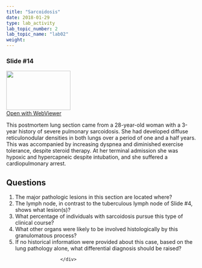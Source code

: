 ```yaml
---
title: "Sarcoidosis"
date: 2018-01-29
type: lab_activity
lab_topic_number: 2
lab_topic_name: "lab02"
weight: 
---
```

<div class="entrybody">
						<h3>Slide #14</h3>

<div class="thumbnail"> <a href="http://virtualslides.cumc.columbia.edu/Lung%20Path%2001.svs/view.apml?" target="_blank"><img alt="" src="http://pathologylab.ccnmtl.columbia.edu/assets/images/slide_lungpath01.jpg" width="170" height="104" class="mt-image-left"></a><br><a href="http://virtualslides.cumc.columbia.edu/Lung%20Path%2001.svs/view.apml?" target="_blank">Open with WebViewer</a> </div>

<p>This postmortem lung section came from a 28-year-old woman with a 3-year history of severe pulmonary sarcoidosis. She had developed diffuse reticulonodular densities in both lungs over a period of one and a half years. This was accompanied by increasing dyspnea and diminished exercise tolerance, despite steroid therapy. At her terminal admission she was hypoxic and hypercapneic despite intubation, and she suffered a cardiopulmonary arrest.<br clear="all"></p>

<h2>Questions</h2>


<ol>
<li>The major pathologic lesions in this section are located where? </li>
<li>The lymph node, in contrast to the tuberculous lymph node of Slide #4, shows what lesion(s)?</li>
<li>What percentage of individuals with sarcoidosis pursue this type of clinical course? </li>
<li>What other organs were likely to be involved histologically by this granulomatous process? </li>
<li>If no historical information were provided about this case, based on the lung pathology alone, what differential diagnosis should be raised? </li>
</ol>


						
						</div>